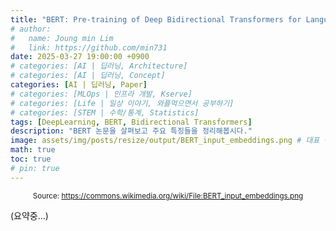 ```yaml
---
title: "BERT: Pre-training of Deep Bidirectional Transformers for Language Understanding"
# author:
#   name: Joung min Lim
#   link: https://github.com/min731
date: 2025-03-27 19:00:00 +0900
# categories: [AI | 딥러닝, Architecture]
# categories: [AI | 딥러닝, Concept]
categories: [AI | 딥러닝, Paper]
# categories: [MLOps | 인프라 개발, Kserve]
# categories: [Life | 일상 이야기, 와플먹으면서 공부하기]
# categories: [STEM | 수학/통계, Statistics]
tags: [DeepLearning, BERT, Bidirectional Transformers]
description: "BERT 논문을 살펴보고 주요 특징들을 정리해봅시다."
image: assets/img/posts/resize/output/BERT_input_embeddings.png # 대표 이미지  가로 세로 비율 약 1.91:1 (예: 1200×628px)
math: true
toc: true
# pin: true
---
```


<div align="center">
  <small>Source: <a href="https://commons.wikimedia.org/wiki/File:BERT_input_embeddings.png">https://commons.wikimedia.org/wiki/File:BERT_input_embeddings.png</a></small>
</div>

(요약중...)